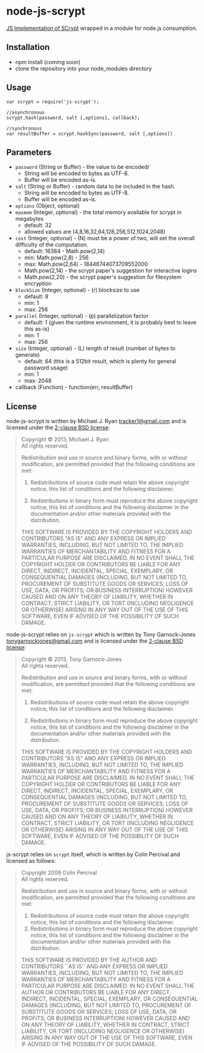 node-js-scrypt
==============

[JS Implementation of SCrypt](https://github.com/tonyg/js-scrypt) wrapped in a module for node.js consumption.

## Installation

 * npm install (coming soon)
 * clone the repository into your node_modules directory

## Usage

    var scrypt = require('js-scrypt');

    //asynchronous
    scrypt.hash(password, salt [,options], callback);

    //synchronous
    var resultBuffer = scrypt.hashSync(password, salt [,options])


## Parameters

 * `password` (String or Buffer) -  the value to be encoded/
   * String will be encoded to bytes as UTF-8.
   * Buffer will be encoded as-is.
 * `salt` (String or Buffer) - random data to be included in the hash.
   * String will be encoded to bytes as UTF-8.
   * Buffer will be encoded as-is.
 * `options` (Object, optional)
  * `maxmem` (Integer, optional) - the total memory available for scrypt in megabytes
    * default: 32
    * allowed values are (4,8,16,32,64,128,256,512,1024,2048)
  * `cost` (Integer, optional) - (N) must be a power of two, will set the overall difficulty of the computation.
    * default: 16384 - Math.pow(2,14)
    * min: Math.pow(2,8) - 256
    * max: Math.pow(2,64) - 18446744073709552000
    * Math.pow(2,14) - the scrypt paper's suggestion for interactive logins
    * Math.pow(2,20) - the scrypt paper's suggestion for filesystem encryption
  * `blockSize` (Integer, optional) - (r) blocksize to use
    * default: 8
    * min: 1
    * max: 256
  * `parallel` (Integer, optional) - (p) parallelization factor
    * default: 1 (given the runtime environment, it is probably best to leave this as-is)
    * min: 1
    * max: 256
  * `size` (Integer, optional) - (L) length of result (number of bytes to generate)
    * default: 64 (this is a 512bit result, which is plenty for general password usage)
    * min: 1
    * max: 2048
  * callback (Function) - function(err, resultBuffer)


## License

node-js-scrypt is written by Michael J. Ryan <tracker1@gmail.com> 
and is licensed under the [2-clause BSD license](http://opensource.org/licenses/BSD-2-Clause):

> Copyright &copy; 2013, Michael J. Ryan  
> All rights reserved.
>
> Redistribution and use in source and binary forms, with or without
> modification, are permitted provided that the following conditions
> are met:
>
> 1. Redistributions of source code must retain the above copyright
>    notice, this list of conditions and the following disclaimer.
>
> 2. Redistributions in binary form must reproduce the above copyright
>    notice, this list of conditions and the following disclaimer in
>    the documentation and/or other materials provided with the
>    distribution.
>
> THIS SOFTWARE IS PROVIDED BY THE COPYRIGHT HOLDERS AND CONTRIBUTORS
> "AS IS" AND ANY EXPRESS OR IMPLIED WARRANTIES, INCLUDING, BUT NOT
> LIMITED TO, THE IMPLIED WARRANTIES OF MERCHANTABILITY AND FITNESS
> FOR A PARTICULAR PURPOSE ARE DISCLAIMED. IN NO EVENT SHALL THE
> COPYRIGHT HOLDER OR CONTRIBUTORS BE LIABLE FOR ANY DIRECT, INDIRECT,
> INCIDENTAL, SPECIAL, EXEMPLARY, OR CONSEQUENTIAL DAMAGES (INCLUDING,
> BUT NOT LIMITED TO, PROCUREMENT OF SUBSTITUTE GOODS OR SERVICES;
> LOSS OF USE, DATA, OR PROFITS; OR BUSINESS INTERRUPTION) HOWEVER
> CAUSED AND ON ANY THEORY OF LIABILITY, WHETHER IN CONTRACT, STRICT
> LIABILITY, OR TORT (INCLUDING NEGLIGENCE OR OTHERWISE) ARISING IN
> ANY WAY OUT OF THE USE OF THIS SOFTWARE, EVEN IF ADVISED OF THE
> POSSIBILITY OF SUCH DAMAGE.


node-js-scrypt relies on `js-scrypt` which is written by Tony Garnock-Jones
<tonygarnockjones@gmail.com> and is licensed under the [2-clause BSD license](http://opensource.org/licenses/BSD-2-Clause):

> Copyright &copy; 2013, Tony Garnock-Jones  
> All rights reserved.
>
> Redistribution and use in source and binary forms, with or without
> modification, are permitted provided that the following conditions
> are met:
>
> 1. Redistributions of source code must retain the above copyright
>    notice, this list of conditions and the following disclaimer.
>
> 2. Redistributions in binary form must reproduce the above copyright
>    notice, this list of conditions and the following disclaimer in
>    the documentation and/or other materials provided with the
>    distribution.
>
> THIS SOFTWARE IS PROVIDED BY THE COPYRIGHT HOLDERS AND CONTRIBUTORS
> "AS IS" AND ANY EXPRESS OR IMPLIED WARRANTIES, INCLUDING, BUT NOT
> LIMITED TO, THE IMPLIED WARRANTIES OF MERCHANTABILITY AND FITNESS
> FOR A PARTICULAR PURPOSE ARE DISCLAIMED. IN NO EVENT SHALL THE
> COPYRIGHT HOLDER OR CONTRIBUTORS BE LIABLE FOR ANY DIRECT, INDIRECT,
> INCIDENTAL, SPECIAL, EXEMPLARY, OR CONSEQUENTIAL DAMAGES (INCLUDING,
> BUT NOT LIMITED TO, PROCUREMENT OF SUBSTITUTE GOODS OR SERVICES;
> LOSS OF USE, DATA, OR PROFITS; OR BUSINESS INTERRUPTION) HOWEVER
> CAUSED AND ON ANY THEORY OF LIABILITY, WHETHER IN CONTRACT, STRICT
> LIABILITY, OR TORT (INCLUDING NEGLIGENCE OR OTHERWISE) ARISING IN
> ANY WAY OUT OF THE USE OF THIS SOFTWARE, EVEN IF ADVISED OF THE
> POSSIBILITY OF SUCH DAMAGE.


js-scrypt relies on `scrypt` itself, which is written by Colin
Percival and licensed as follows:

> Copyright 2009 Colin Percival  
> All rights reserved.
>
> Redistribution and use in source and binary forms, with or without
> modification, are permitted provided that the following conditions
> are met:
>
> 1. Redistributions of source code must retain the above copyright
>    notice, this list of conditions and the following disclaimer.
> 2. Redistributions in binary form must reproduce the above copyright
>    notice, this list of conditions and the following disclaimer in the
>    documentation and/or other materials provided with the distribution.
>
> THIS SOFTWARE IS PROVIDED BY THE AUTHOR AND CONTRIBUTORS ``AS IS'' AND
> ANY EXPRESS OR IMPLIED WARRANTIES, INCLUDING, BUT NOT LIMITED TO, THE
> IMPLIED WARRANTIES OF MERCHANTABILITY AND FITNESS FOR A PARTICULAR PURPOSE
> ARE DISCLAIMED.  IN NO EVENT SHALL THE AUTHOR OR CONTRIBUTORS BE LIABLE
> FOR ANY DIRECT, INDIRECT, INCIDENTAL, SPECIAL, EXEMPLARY, OR CONSEQUENTIAL
> DAMAGES (INCLUDING, BUT NOT LIMITED TO, PROCUREMENT OF SUBSTITUTE GOODS
> OR SERVICES; LOSS OF USE, DATA, OR PROFITS; OR BUSINESS INTERRUPTION)
> HOWEVER CAUSED AND ON ANY THEORY OF LIABILITY, WHETHER IN CONTRACT, STRICT
> LIABILITY, OR TORT (INCLUDING NEGLIGENCE OR OTHERWISE) ARISING IN ANY WAY
> OUT OF THE USE OF THIS SOFTWARE, EVEN IF ADVISED OF THE POSSIBILITY OF
> SUCH DAMAGE.
